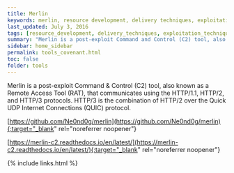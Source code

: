 ```yaml
---
title: Merlin
keywords: merlin, resource development, delivery techniques, exploitation techniques, defense evasion techniques, c2 techniques, execution techniques
last_updated: July 3, 2016
tags: [resource_development, delivery_techniques, exploitation_techniques, defense_evasion, c2_techniques, execution_techniques] 
summary: "Merlin is a post-exploit Command and Control (C2) tool, also known as a Remote Access Tool (RAT)"
sidebar: home_sidebar
permalink: tools_covenant.html
toc: false
folder: tools
---
```


Merlin is a post-exploit Command & Control (C2) tool, also known as a Remote Access Tool (RAT), that communicates using the HTTP/1.1, HTTP/2, and HTTP/3 protocols. HTTP/3 is the combination of HTTP/2 over the Quick UDP Internet Connections (QUIC) protocol. 

[https://github.com/Ne0nd0g/merlin](https://github.com/Ne0nd0g/merlin){:target="_blank" rel="noreferrer noopener"}

[https://merlin-c2.readthedocs.io/en/latest/](https://merlin-c2.readthedocs.io/en/latest/){:target="_blank" rel="noreferrer noopener"}


{% include links.html %}

